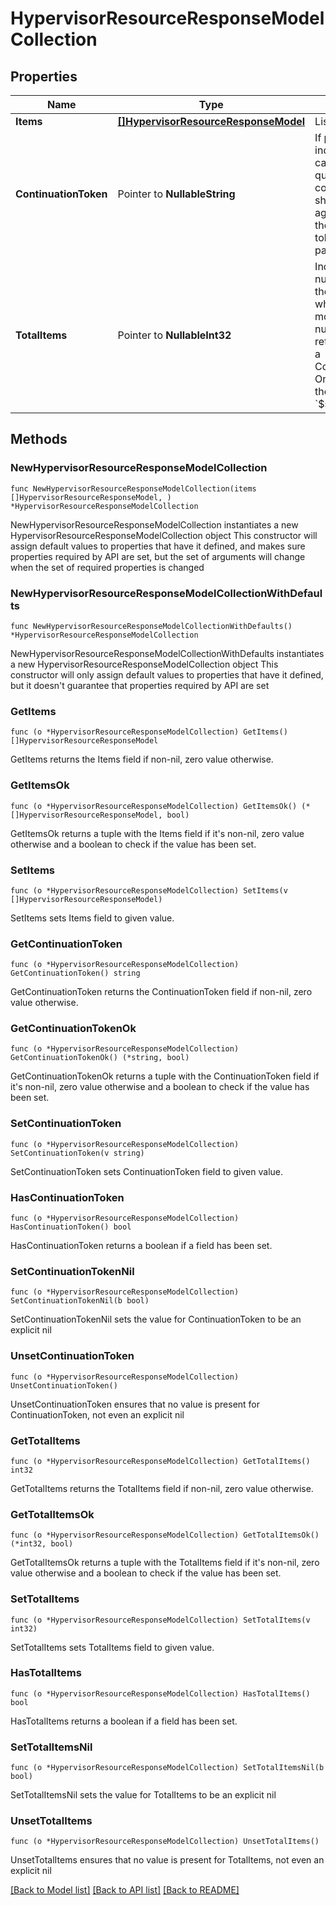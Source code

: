 # HypervisorResourceResponseModelCollection

## Properties

Name | Type | Description | Notes
------------ | ------------- | ------------- | -------------
**Items** | [**[]HypervisorResourceResponseModel**](HypervisorResourceResponseModel.md) | List of items. | 
**ContinuationToken** | Pointer to **NullableString** | If present, indicates to the caller that the query was not complete, and they should call the API again specifying the continuation token as a query parameter. | [optional] 
**TotalItems** | Pointer to **NullableInt32** | Indicates the total number of items in the collection, which may be more than the number of Items returned, if there is a ContinuationToken.  Only returned in the response to &#x60;$search&#x60; APIs. | [optional] 

## Methods

### NewHypervisorResourceResponseModelCollection

`func NewHypervisorResourceResponseModelCollection(items []HypervisorResourceResponseModel, ) *HypervisorResourceResponseModelCollection`

NewHypervisorResourceResponseModelCollection instantiates a new HypervisorResourceResponseModelCollection object
This constructor will assign default values to properties that have it defined,
and makes sure properties required by API are set, but the set of arguments
will change when the set of required properties is changed

### NewHypervisorResourceResponseModelCollectionWithDefaults

`func NewHypervisorResourceResponseModelCollectionWithDefaults() *HypervisorResourceResponseModelCollection`

NewHypervisorResourceResponseModelCollectionWithDefaults instantiates a new HypervisorResourceResponseModelCollection object
This constructor will only assign default values to properties that have it defined,
but it doesn't guarantee that properties required by API are set

### GetItems

`func (o *HypervisorResourceResponseModelCollection) GetItems() []HypervisorResourceResponseModel`

GetItems returns the Items field if non-nil, zero value otherwise.

### GetItemsOk

`func (o *HypervisorResourceResponseModelCollection) GetItemsOk() (*[]HypervisorResourceResponseModel, bool)`

GetItemsOk returns a tuple with the Items field if it's non-nil, zero value otherwise
and a boolean to check if the value has been set.

### SetItems

`func (o *HypervisorResourceResponseModelCollection) SetItems(v []HypervisorResourceResponseModel)`

SetItems sets Items field to given value.


### GetContinuationToken

`func (o *HypervisorResourceResponseModelCollection) GetContinuationToken() string`

GetContinuationToken returns the ContinuationToken field if non-nil, zero value otherwise.

### GetContinuationTokenOk

`func (o *HypervisorResourceResponseModelCollection) GetContinuationTokenOk() (*string, bool)`

GetContinuationTokenOk returns a tuple with the ContinuationToken field if it's non-nil, zero value otherwise
and a boolean to check if the value has been set.

### SetContinuationToken

`func (o *HypervisorResourceResponseModelCollection) SetContinuationToken(v string)`

SetContinuationToken sets ContinuationToken field to given value.

### HasContinuationToken

`func (o *HypervisorResourceResponseModelCollection) HasContinuationToken() bool`

HasContinuationToken returns a boolean if a field has been set.

### SetContinuationTokenNil

`func (o *HypervisorResourceResponseModelCollection) SetContinuationTokenNil(b bool)`

 SetContinuationTokenNil sets the value for ContinuationToken to be an explicit nil

### UnsetContinuationToken
`func (o *HypervisorResourceResponseModelCollection) UnsetContinuationToken()`

UnsetContinuationToken ensures that no value is present for ContinuationToken, not even an explicit nil
### GetTotalItems

`func (o *HypervisorResourceResponseModelCollection) GetTotalItems() int32`

GetTotalItems returns the TotalItems field if non-nil, zero value otherwise.

### GetTotalItemsOk

`func (o *HypervisorResourceResponseModelCollection) GetTotalItemsOk() (*int32, bool)`

GetTotalItemsOk returns a tuple with the TotalItems field if it's non-nil, zero value otherwise
and a boolean to check if the value has been set.

### SetTotalItems

`func (o *HypervisorResourceResponseModelCollection) SetTotalItems(v int32)`

SetTotalItems sets TotalItems field to given value.

### HasTotalItems

`func (o *HypervisorResourceResponseModelCollection) HasTotalItems() bool`

HasTotalItems returns a boolean if a field has been set.

### SetTotalItemsNil

`func (o *HypervisorResourceResponseModelCollection) SetTotalItemsNil(b bool)`

 SetTotalItemsNil sets the value for TotalItems to be an explicit nil

### UnsetTotalItems
`func (o *HypervisorResourceResponseModelCollection) UnsetTotalItems()`

UnsetTotalItems ensures that no value is present for TotalItems, not even an explicit nil

[[Back to Model list]](../README.md#documentation-for-models) [[Back to API list]](../README.md#documentation-for-api-endpoints) [[Back to README]](../README.md)


